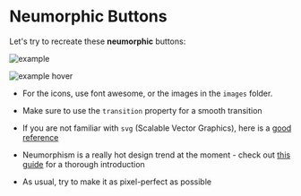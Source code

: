 # Neumorphic Buttons

Let's try to recreate these **neumorphic** buttons:

![example](images/example.png)

![example hover](images/example-hover.png)

- For the icons, use font awesome, or the images in the `images` folder.

- Make sure to use the `transition` property for a smooth transition

- If you are not familiar with `svg` (Scalable Vector Graphics), here is a [good reference](https://developer.mozilla.org/en-US/docs/Web/SVG/Tutorial)

- Neumorphism is a really hot design trend at the moment - check out [this guide](https://css-tricks.com/neumorphism-and-css/) for a thorough introduction

- As usual, try to make it as pixel-perfect as possible
